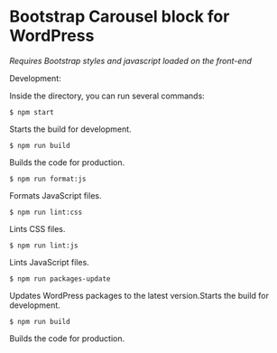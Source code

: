 # Bootstrap Carousel block for WordPress
*Requires Bootstrap styles and javascript loaded on the front-end*

Development:

Inside the directory, you can run several commands:

    $ npm start
Starts the build for development.

    $ npm run build
Builds the code for production.

    $ npm run format:js
Formats JavaScript files.

    $ npm run lint:css
Lints CSS files.

    $ npm run lint:js
Lints JavaScript files.

    $ npm run packages-update
Updates WordPress packages to the latest version.Starts the build for development.

    $ npm run build
Builds the code for production.

